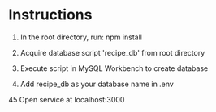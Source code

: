 
# Instructions
1. In the root directory, run:
    npm install

2. Acquire database script 'recipe_db' from root directory

3. Execute script in MySQL Workbench to create database

4. Add recipe_db as your database name in .env

45 Open service at localhost:3000